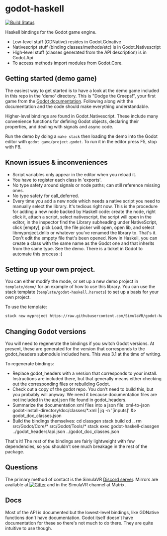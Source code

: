 # godot-haskell

[![Build Status](https://travis-ci.org/SimulaVR/godot-haskell.svg?branch=master)](https://travis-ci.org/SimulaVR/godot-haskell)

Haskell bindings for the Godot game engine.

* Low-level stuff (GDNative) resides in Godot.Gdnative
* Nativescript stuff (binding classes/methods/etc) is in Godot.Nativescript
* High-level stuff (classes generated from the API description) is in Godot.Api
* To access methods import modules from Godot.Core.

## Getting started (demo game)

The easiest way to get started is to have a look at the demo game included in
this repo in the 'demo' directory. This is "Dodge the Creeps!", your first game
from the [Godot
documentation](https://docs.godotengine.org/en/3.1/getting_started/step_by_step/your_first_game.html). Following
along with the documentation and the code should make everything understandable.

Higher-level bindings are found in Godot.Nativescript. These include many
convenience functions for defining Godot objects, declaring their properties,
and dealing with signals and async code.

Run the demo by doing a `make stack` then loading the demo into the Godot editor
with `godot game/project.godot`. To run it in the editor press F5, stop with
F8.

## Known issues & inconveniences

* Script variables only appear in the editor when you reload it.
* You have to register each class in 'exports'.
* No type safety around signals or node paths; can still reference missing ones.
* No type safety for call_deferred.
* Every time you add a new node which needs a native script you need to manually
  select the library. It's tedious right now. This is the procedure for adding a
  new node backed by Haskell code: create the node, right click it, attach a
  script, select nativescript, the script will open in the editor, in the
  inspector find the Library subheading under NativeScript, click [empty], pick
  Load, the file picker will open, open lib, and select libmyproject.dnlib or
  whatever you've renamed the library to. That's it. Don't edit the emppty file
  that's been opened. Now in Haskell, you can create a class with the same name
  as the Godot one and that inherits from the same type. See the demo. There is
  a ticket in Godot to automate this process :(

## Setting up your own project.

You can either modify the mode, or set up a new demo project in `template/demo/`
for an example of how to use this library. You can use the stack template
(`template/godot-haskell.hsroots`) to set up a basis for your own project.

To use the template:

```bash
stack new myproject https://raw.githubusercontent.com/SimulaVR/godot-haskell/master/template/godot-haskell.hsfiles
```

## Changing Godot versions

You will need to regenerate the bindings if you switch Godot versions. At
present, these are generated for the version that corresponds to the
godot_headers submodule included here. This was 3.1 at the time of writing.

To regenerate bindings:

* Replace godot_headers with a version that corresponds to your
  install. Instructions are included there, but that generally means either
  checking out the corresponding files or rebuilding Godot.
* Check out a copy of the godot repo. You don't need to build this, but you
  probably will anyway. We need it because documentation files are not 
  included in the api.json file found in godot_headers.
* Summarize the documentation xml files into a json file:
xml-to-json godot-install-directory/doc/classes/*.xml | jq -n '[inputs]' &> godot_doc_classes.json
* Build the bindings themselves:
cd classgen
stack build
cd ..
rm src/Godot/Core/* src/Godot/Tools/*
stack exec godot-haskell-classgen ../godot_headers/api.json ../godot_doc_classes.json

That's it! The rest of the bindings are fairly lightweight with few
dependencies, so you shouldn't see much breakage in the rest of the package.

## Questions

The primary method of contact is the SimulaVR [Discord server](https://discord.gg/V2NgzZt).
Mirrors are available at [![Gitter](https://badges.gitter.im/SimulaVR/Simula.svg)](https://gitter.im/SimulaVR/Simula?utm_source=badge&utm_medium=badge&utm_campaign=pr-badge) and in the SimulaVR channel at Matrix.

## Docs

Most of the API is documented but the lowest-level bindings, like GDNative
functions don't have documentation. Godot itself doesn't have documentation for
these so there's not much to do there. They are quite intuitive to use though.
